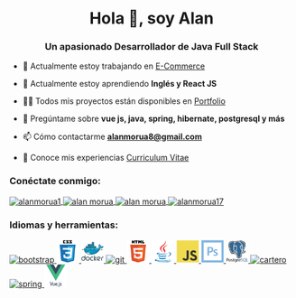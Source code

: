 <h1 align="center">Hola 👋, soy Alan</h1>
<h3 align="center">Un apasionado Desarrollador de Java Full Stack</h3>

- 🔭 Actualmente estoy trabajando en [E-Commerce](https://github.com/Camilafabiani87/Proyect)

- 🌱 Actualmente estoy aprendiendo **Inglés y React JS**

- 👨‍💻 Todos mis proyectos están disponibles en [Portfolio](https://alan-morua.netlify.app/)

- 💬 Pregúntame sobre **vue js, java, spring, hibernate, postgresql y más**

- 📫 Cómo contactarme [**alanmorua8@gmail.com**](mailto:alanmorua8@gmail.com)

- 📄 Conoce mis experiencias
[Curriculum Vitae](https://drive.google.com/file/d/10Ba_VFFLEqanBVYupGHwgExYpNbBoCHU/view)

<h3 align="left">Conéctate conmigo:</h3>
<p alinear="izquierda">
    <a href="https://twitter.com/alanmorua1" target="_blank" rel="noopener noreferrer" >
        <img align="center"
            src="https://raw.githubusercontent.com/rahuldkjain/github-profile-readme-generator/master/src/images/icons/Social/twitter.svg"
            alt="alanmorua1" height="30" width="40" />
    </a>
    <a href="https://linkedin.com/in/alan-morua-533213252" target="_blank"  rel="noopener noreferrer" >
        <img align="center" src="https://raw.githubusercontent.com/rahuldkjain/github-profile-readme-generator/master/src/images/icons/Social/linked-in-alt.svg"
            alt="alan morua" height="30" width="40" />
    </a>
    <a href="https://fb.com/alan.fernandom.5" target="_blank"  rel="noopener noreferrer" >
        <img align="center"
            src="https://raw.githubusercontent.com/rahuldkjain/github-profile-readme-generator/master/src/images/icons/Social/facebook.svg"
            alt="alan morua" height="30" width="40" />
    </a>
    <a href="https://instagram.com/alanmorua17" target="_blank" rel="noopener noreferrer" >
        <img align="center"
            src="https://raw.githubusercontent.com/rahuldkjain/github-profile-readme-generator /master/src/images/icons/Social/instagram.svg"
            alt="alanmorua17" height="30" width="40" />
    </a>
</p>

<h3 align="left">Idiomas y herramientas:</h3>
<p align="left">
    <a href="https://getbootstrap.com" target="_blank" rel="noreferrer">
        <img src="https://raw.githubusercontent.com/devicons/devicon /master/icons/bootstrap/bootstrap-plain-wordmark.svg"
            alt="bootstrap" width="40" height="40" />
    </a>
    <a href="https://www.w3schools.com /css/" target="_blank" rel="noreferrer">
        <img src="https://raw.githubusercontent.com/devicons/devicon/master/icons/css3/css3-original-wordmark.svg"
            alt="css3" width="40" height="40" />
    </a>
    <a href="https://www.docker.com/" target="_blank" rel="noreferrer">
        <img src="https://raw.githubusercontent.com/devicons/devicon/master/icons/docker/docker-original-wordmark.svg"
            alt="docker" width="40" height="40" />
    </a>
    <a href="https://git-scm.com/" target="_blank" rel="noreferrer">
        <img src="https://www.vectorlogo.zone/logos/git-scm/git-scm-icon.svg" alt="git" width="40" height="40" />
    </a>
    <a href="https://www.w3.org/html/" target="_blank" rel="noreferrer">
        <img src="https://raw.githubusercontent.com/devicons/devicon/master/icons/html5/html5-original-wordmark.svg"
            alt="html5" width=" 40" altura="40" />
    </a>
    <a href="https://www.java.com" target="_blank" rel="noreferrer">
        <img src="https://raw.githubusercontent.com/devicons/devicon/master/icons/java/java-original.svg" alt="java"
            width="40" height="40" />
    </a>
    <a href="https://developer.mozilla.org/en-US/docs/Web /JavaScript" target="_blank" rel="noreferrer">
        <img src="https://raw.githubusercontent.com/devicons/devicon/master/icons/javascript/javascript-original.svg"
            alt="javascript" width="40" height="40" />
    </a>
    <a href="https://www.photoshop.com/en" target="_blank" rel="noreferrer">
        <img src="https://raw.githubusercontent.com/devicons/devicon/master/icons/photoshop/photoshop-line.svg"
            alt="photoshop" width="40" height="40" />
    </a>
    <a href="https://www.postgresql.org" target="_blank" rel="noreferrer">
        <img src="https://raw.githubusercontent.com/devicons/devicon/master/icons/postgresql/postgresql-original-wordmark.svg"
            alt="postgresql" width="40" height="40" />
    </a>
    <a href="https://postman.com" target="_blank" rel="noreferrer">
        <img src="https://www.vectorlogo.zone/logos/getpostman/getpostman-icon.svg" alt="cartero" width="40"
            height="40" />
    </a>
    <a href="https://spring.io/" target="_blank" rel="noreferrer">
        <img class="mb-4 mr-4 h-6 w-6 sm:h-10 sm:w-10"
            src="https://www.vectorlogo.zone/logos/springio/springio-icon.svg" alt="spring" width="40" height="40" />
    </a>
    <a href="https://vuejs.org/" objetivo="_blank" rel="noreferrer">
        <img src="https://raw.githubusercontent.com/devicons/devicon/master/icons/vuejs/vuejs-original-wordmark.svg"
            alt="vuejs" width="40" altura="40" />
    </a>
</p>
